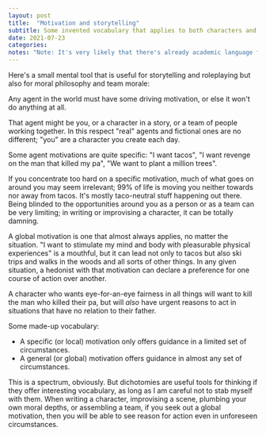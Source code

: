 ```yaml
---
layout: post
title:  "Motivation and storytelling"
subtitle: Some invented vocabulary that applies to both characters and teams
date: 2021-07-23
categories:
notes: "Note: It's very likely that there's already academic language for some concept very similar this. I am currently making a conscious effort not to use academic vocabulary in subjects I am not an acadamician."
---
```


Here's a small mental tool that is useful for storytelling and roleplaying but also for moral philosophy and team morale:

Any agent in the world must have some driving motivation, or else it won't do anything at all.

That agent might be you, or a character in a story, or a team of people working together. In this respect "real" agents and fictional ones are no different; "you" are a character you create each day.

Some agent motivations are quite specific: "I want tacos", "I want revenge on the man that killed my pa", "We want to plant a million trees".

If you concentrate too hard on a specific motivation, much of what goes on around you may seem irrelevant; 99% of life is moving you neither towards nor away from tacos. It's mostly taco-neutral stuff happening out there. Being blinded to the opportunities around you as a person or as a team can be very limiting; in writing or improvising a character, it can be totally damning.

A global motivation is one that almost always applies, no matter the situation. "I want to stimulate my mind and body with pleasurable physical experiences" is a mouthful, but it can lead not only to tacos but also ski trips and walks in the woods and all sorts of other things. In any given situation, a hedonist with that motivation can declare a preference for one course of action over another.

A character who wants eye-for-an-eye fairness in all things will want to kill the man who killed their pa, but will *also* have urgent reasons to act in situations that have no relation to their father.

Some made-up vocabulary:
- A specific (or local) motivation only offers guidance in a limited set of circumstances.
- A general (or global) motivation offers guidance in almost any set of circumstances.

This is a spectrum, obviously. But dichotomies are useful tools for thinking if they offer interesting vocabulary, as long as I am careful not to stab myself with them. When writing a character, improvising a scene, plumbing your own moral depths, or assembling a team, if you seek out a global motivation, then you will be able to see reason for action even in unforeseen circumstances.
